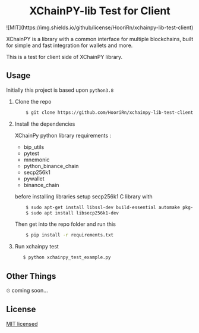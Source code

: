 <h1 align="center">XChainPY-lib Test for Client</h1>
![MIT](https://img.shields.io/github/license/HooriRn/xchainpy-lib-test-client)

XChainPY is a library with a common interface for multiple blockchains, built for simple and fast integration for wallets and more.

This is a test for client side of XChainPY library.

## Usage
Initially this project is based upon `python3.8`

1. Clone the repo
    
   ```bash
       $ git clone https://github.com/HooriRn/xchainpy-lib-test-client
   ```

2. Install the dependencies

    XChainPy python library requirements :
    * bip_utils
    * pytest
    * mnemonic
    * python_binance_chain
    * secp256k1
    * pywallet
    * binance_chain

    before installing libraries setup secp256k1 C library with
    ```bash
        $ sudo apt-get install libssl-dev build-essential automake pkg-config libtool libffi-dev libgmp-dev libyaml-cpp-dev
        $ sudo apt install libsecp256k1-dev
    ```
   
   Then get into the repo folder and run this
   
   ```bash
       $ pip install -r requirements.txt 
   ```

3. Run xchainpy test

    ```bash
       $ python xchainpy_test_example.py
   ```

## Other Things
⏲ coming soon...

## License
[MIT licensed](LICENSE)